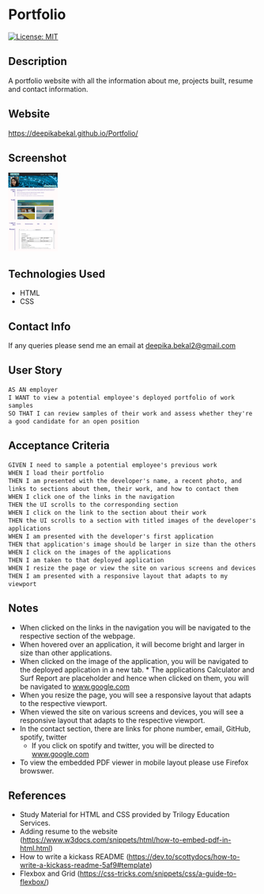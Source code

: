 # Portfolio

[![License: MIT](https://img.shields.io/badge/License-MIT-yellow.svg)](https://opensource.org/licenses/MIT)

## Description
A portfolio website with all the information about me, projects built, resume and contact information.

## Website
https://deepikabekal.github.io/Portfolio/

## Screenshot
<img src="assets/images/screenshot.png" width=100>

## Technologies Used
* HTML
* CSS

## Contact Info
If any queries please send me an email at deepika.bekal2@gmail.com

## User Story
```
AS AN employer
I WANT to view a potential employee's deployed portfolio of work samples
SO THAT I can review samples of their work and assess whether they're a good candidate for an open position
```

## Acceptance Criteria
```
GIVEN I need to sample a potential employee's previous work
WHEN I load their portfolio
THEN I am presented with the developer's name, a recent photo, and links to sections about them, their work, and how to contact them
WHEN I click one of the links in the navigation
THEN the UI scrolls to the corresponding section
WHEN I click on the link to the section about their work
THEN the UI scrolls to a section with titled images of the developer's applications
WHEN I am presented with the developer's first application
THEN that application's image should be larger in size than the others
WHEN I click on the images of the applications
THEN I am taken to that deployed application
WHEN I resize the page or view the site on various screens and devices
THEN I am presented with a responsive layout that adapts to my viewport
```
## Notes
* When clicked on the links in the navigation you will be navigated to the respective section of the webpage.
* When hovered over an application, it will become bright and larger in size than other applications. 
* When clicked on the image of the application, you will be navigated to the deployed application in a new tab.
      * The applications Calculator and Surf Report are placeholder and hence when clicked on them, you will be navigated to www.google.com 
* When you resize the page, you will see a responsive layout that adapts to the respective viewport.
* When viewed the site on various screens and devices, you will see a responsive layout that adapts to the respective viewport.
* In the contact section, there are links for phone number, email, GitHub, spotify, twitter
    * If you click on spotify and twitter, you will be directed to www.google.com
* To view the embedded PDF viewer in mobile layout please use Firefox browswer.
 

## References
* Study Material for HTML and CSS provided by Trilogy Education Services.
* Adding resume to the website (https://www.w3docs.com/snippets/html/how-to-embed-pdf-in-html.html)
* How to write a kickass README (https://dev.to/scottydocs/how-to-write-a-kickass-readme-5af9#template)
* Flexbox and Grid (https://css-tricks.com/snippets/css/a-guide-to-flexbox/)


